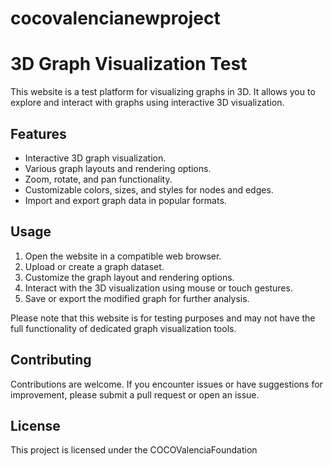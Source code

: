 # cocovalencianewproject
# 3D Graph Visualization Test

This website is a test platform for visualizing graphs in 3D. It allows you to explore and interact with graphs using interactive 3D visualization.

## Features

- Interactive 3D graph visualization.
- Various graph layouts and rendering options.
- Zoom, rotate, and pan functionality.
- Customizable colors, sizes, and styles for nodes and edges.
- Import and export graph data in popular formats.

## Usage

1. Open the website in a compatible web browser.
2. Upload or create a graph dataset.
3. Customize the graph layout and rendering options.
4. Interact with the 3D visualization using mouse or touch gestures.
5. Save or export the modified graph for further analysis.

Please note that this website is for testing purposes and may not have the full functionality of dedicated graph visualization tools.

## Contributing

Contributions are welcome. If you encounter issues or have suggestions for improvement, please submit a pull request or open an issue.

## License

This project is licensed under the COCOValenciaFoundation
